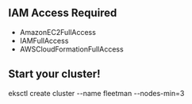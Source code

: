 IAM Access Required
----------------------
- AmazonEC2FullAccess
- IAMFullAccess
- AWSCloudFormationFullAccess


Start your cluster!
----------------------

eksctl create cluster --name fleetman --nodes-min=3